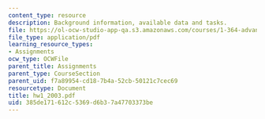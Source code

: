 ```yaml
---
content_type: resource
description: Background information, available data and tasks.
file: https://ol-ocw-studio-app-qa.s3.amazonaws.com/courses/1-364-advanced-geotechnical-engineering-fall-2003/385de171612c5369d6b37a47703373be_hw1_2003.pdf
file_type: application/pdf
learning_resource_types:
- Assignments
ocw_type: OCWFile
parent_title: Assignments
parent_type: CourseSection
parent_uid: f7a89954-cd18-7b4a-52cb-50121c7cec69
resourcetype: Document
title: hw1_2003.pdf
uid: 385de171-612c-5369-d6b3-7a47703373be
---
```

